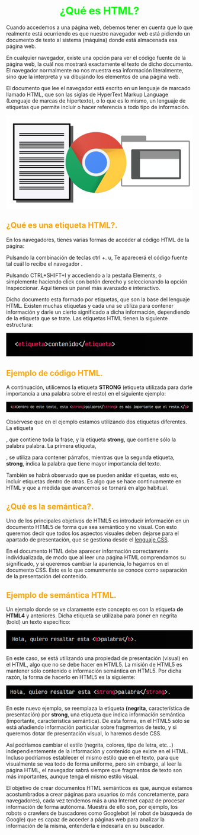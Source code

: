 # <span style="color:lime"><center>¿Qué es HTML?</center></span>
Cuando accedemos a una página web, debemos tener en cuenta que lo que realmente está ocurriendo es que nuestro navegador web está pidiendo un documento de texto al sistema (máquina) donde está almacenada esa página web.

En cualquier navegador, existe una opción para ver el código fuente de la página web, la cuál nos mostrará exactamente el texto de dicho documento. El navegador normalmente no nos muestra esa información literalmente, sino que la interpreta y va dibujando los elementos de una página web.

El documento que lee el navegador está escrito en un lenguaje de marcado llamado HTML, que son las siglas de HyperText Markup Language (Lenguaje de marcas de hipertexto), o lo que es lo mismo, un lenguaje de etiquetas que permite incluir o hacer referencia a todo tipo de información.

![alt text](./imagenes-que-es-html/image.png)

## <span style="color:orange">¿Qué es una etiqueta HTML?.</span>
En los navegadores, tienes varias formas de acceder al código HTML de la página:

Pulsando la combinación de teclas ctrl +. u, Te aparecerá el código fuente tal cuál lo recibe el navegador .

Pulsando CTRL+SHIFT+I y accediendo a la pestaña Elements, o simplemente haciendo click con botón derecho y seleccionando la opción Inspeccionar. Aquí tienes un panel más avanzado e interactivo.

Dicho documento esta formado por etiquetas, que son la base del lenguaje HTML. Existen muchas etiquetas y cada una se utiliza para contener información y darle un cierto significado a dicha información, dependiendo de la etiqueta que se trate. Las etiquetas HTML tienen la siguiente estructura:

![alt text](./imagenes-que-es-html/image-1.png)

## <span style="color:orange">Ejemplo de código HTML.</span>
A continuación, utilicemos la etiqueta <strong>STRONG</strong> (etiqueta utilizada para darle importancia a una palabra sobre el resto) en el siguiente ejemplo:

![alt text](./imagenes-que-es-html/image-2.png)

Obsérvese que en el ejemplo estamos utilizando dos etiquetas diferentes. La etiqueta <p>, que contiene toda la frase, y la etiqueta <strong>strong</strong>, que contiene sólo la palabra palabra. La primera etiqueta, <p>, se utiliza para contener párrafos, mientras que la segunda etiqueta, <strong>strong</strong>, indica la palabra que tiene mayor importancia del texto.

También se habrá observado que se pueden anidar etiquetas, esto es, incluir etiquetas dentro de otras. Es algo que se hace continuamente en HTML y que a medida que avancemos se tornará en algo habitual.

## <span style="color:orange">¿Qué es la semántica?.</span>
Uno de los principales objetivos de HTML5 es introducir información en un documento HTML5 de forma que sea semántico y no visual. Con esto queremos decir que todos los aspectos visuales deben dejarse para el apartado de presentación, que se gestiona desde el [lenguaje CSS](https://lenguajecss.com/css/).

En el documento HTML debe aparecer información correctamente individualizada, de modo que al leer una página HTML comprendamos su significado, y si queremos cambiar la apariencia, lo hagamos en el documento CSS. Esto es lo que comunmente se conoce como separación de la presentación del contenido.

## <span style="color:orange">Ejemplo de semántica HTML.</span>
Un ejemplo donde se ve claramente este concepto es con la etiqueta <b> de HTML4</b> y anteriores. Dicha etiqueta se utilizaba para poner en negrita (bold) un texto específico:

![alt text](./imagenes-que-es-html/image-3.png)

En este caso, se está utilizando una propiedad de presentación (visual) en el HTML, algo que no se debe hacer en HTML5. La misión de HTML5 es mantener sólo contenido e información semántica en HTML5. Por dicha razón, la forma de hacerlo en HTML5 es la siguiente:

![alt text](./imagenes-que-es-html/image-4.png)

En este nuevo ejemplo, se reemplaza la etiqueta <b> (negrita</b>, característica de presentación) por <strong>strong</strong>, una etiqueta que indica información semántica (importante, característica semántica). De esta forma, en el HTML5 sólo se está añadiendo información particular sobre fragmentos de texto, y si queremos dotar de presentación visual, lo haremos desde CSS.

Así podríamos cambiar el estilo (negrita, colores, tipo de letra, etc...) independientemente de la información y contenido que existe en el HTML. Incluso podríamos establecer el mismo estilo que en el texto, para que visualmente se vea todo de forma uniforme, pero sin embargo, al leer la página HTML, el navegador sabrá siempre que fragmentos de texto son más importantes, aunque tenga el mismo estilo visual.

El objetivo de crear documentos HTML semánticos es que, aunque estamos acostumbrados a crear páginas para usuarios (o más concretamente, para navegadores), cada vez tendemos más a una Internet capaz de procesar información de forma autónoma. Muestra de ello son, por ejemplo, los robots o crawlers de buscadores como Googlebot (el robot de búsqueda de Google) que es capaz de acceder a páginas web para analizar la información de la misma, entenderla e indexarla en su buscador.